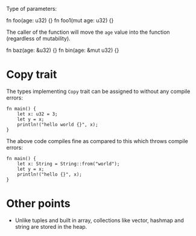 Type of parameters:

fn foo(age: u32) {}
fn foo1(mut age: u32) {}

The caller of the function will move the `age` value into the function (regardless of mutability).

fn baz(age: &u32) {}
fn bin(age: &mut u32) {}

# Copy trait

The types implementing `Copy` trait can be assigned to without any compile errors:

```
fn main() {
    let x: u32 = 3;
    let y = x;
    println!("hello world {}", x);
}
```

The above code compiles fine as compared to this which throws compile errors:

```
fn main() {
    let x: String = String::from("world");
    let y = x;
    println!("hello {}", x);
}
```

# Other points

* Unlike tuples and built in array, collections like vector, hashmap and string are stored in the heap.
